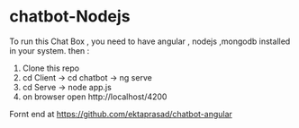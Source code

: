 # chatbot-Nodejs

To run this Chat Box , you need to have angular , nodejs ,mongodb installed in your system.
then :
 1. Clone this repo
 2. cd Client -> cd chatbot -> ng serve
 3. cd Serve -> node app.js
 4. on browser open http://localhost/4200

Fornt end at https://github.com/ektaprasad/chatbot-angular
